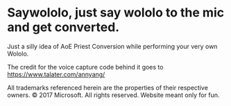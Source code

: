 # Saywololo, just say wololo to the mic and get converted.

Just a silly idea of AoE Priest Conversion while performing your very own Wololo.

The credit for the voice capture code behind it goes to https://www.talater.com/annyang/

All trademarks referenced herein are the properties of their respective owners.
© 2017 Microsoft. All rights reserved. Website meant only for fun.
